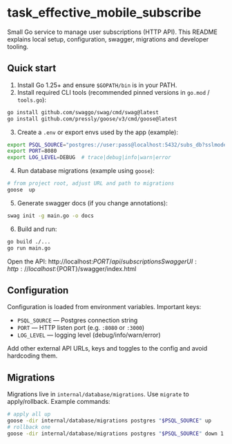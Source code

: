 # task_effective_mobile_subscribe

Small Go service to manage user subscriptions (HTTP API). This README explains local setup, configuration, swagger, migrations and developer tooling.

## Quick start

1. Install Go 1.25+ and ensure `$GOPATH/bin` is in your PATH.
2. Install required CLI tools (recommended pinned versions in `go.mod` / `tools.go`):

```bash
go install github.com/swaggo/swag/cmd/swag@latest
go install github.com/pressly/goose/v3/cmd/goose@latest
```

3. Create a `.env` or export envs used by the app (example):

```bash
export PSQL_SOURCE="postgres://user:pass@localhost:5432/subs_db?sslmode=disable"
export PORT=8080
export LOG_LEVEL=DEBUG  # trace|debug|info|warn|error
```

4. Run database migrations (example using `goose`):

```bash
# from project root, adjust URL and path to migrations
goose  up
```

5. Generate swagger docs (if you change annotations):

```bash
swag init -g main.go -o docs
```

6. Build and run:

```bash
go build ./...
go run main.go
```

Open the API: http://localhost:${PORT}/api/subscriptions
Swagger UI: http://localhost:${PORT}/swagger/index.html

## Configuration

Configuration is loaded from environment variables. Important keys:

- `PSQL_SOURCE` — Postgres connection string
- `PORT` — HTTP listen port (e.g. `:8080` or `:3000`)
- `LOG_LEVEL` — logging level (debug/info/warn/error)

Add other external API URLs, keys and toggles to the config and avoid hardcoding them.


## Migrations

Migrations live in `internal/database/migrations`. Use `migrate` to apply/rollback. Example commands:

```bash
# apply all up
goose -dir internal/database/migrations postgres "$PSQL_SOURCE" up
# rollback one
goose -dir internal/database/migrations postgres "$PSQL_SOURCE" down 1
```